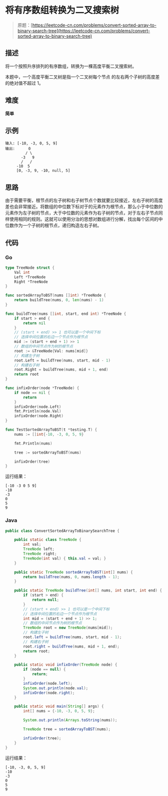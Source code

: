 # 将有序数组转换为二叉搜索树

> 原题：[https://leetcode-cn.com/problems/convert-sorted-array-to-binary-search-tree](https://leetcode-cn.com/problems/convert-sorted-array-to-binary-search-tree)

## 描述

将一个按照升序排列的有序数组，转换为一棵高度平衡二叉搜索树。

本题中，一个高度平衡二叉树是指一个二叉树每个节点 的左右两个子树的高度差的绝对值不超过 1。

## 难度

**简单**

## 示例

```
输入: [-10, -3, 0, 5, 9]
输出:      0
         / \
       -3   9
       /   /
     -10  5
     [0, -3, 9, -10, null, 5]
```

## 思路

由于需要平衡，根节点的左子树和右子树节点个数就要比较接近，左右子树的高度差也会非常接近。将数组的中位数下标对于的元素作为根节点，那么小于中位数的元素作为左子树的节点，大于中位数的元素作为右子树的节点，对于左右子节点同样使用相同的规则。这就可以使用分治的思想对数组进行分解，找出每个区间的中位数作为一个子树的根节点，递归构造左右子树。

## 代码

### Go

```go
type TreeNode struct {
    Val int
    Left *TreeNode
    Right *TreeNode
}

func sortedArrayToBST(nums []int) *TreeNode {
    return buildTree(nums, 0, len(nums) - 1)
}

func buildTree(nums []int, start, end int) *TreeNode {
    if start > end {
        return nil
    }
    // (start + end) >> 1 也可以是一个中间下标
    // 选择中间位置的右边一个节点作为根节点
    mid := (start + end + 1) >> 1
    // 数组的中间节点作为树的根节点
    root := &TreeNode{Val: nums[mid]}
    // 构建左子树
    root.Left = buildTree(nums, start, mid - 1)
    // 构建右子树
    root.Right = buildTree(nums, mid + 1, end)
    return root
}

func infixOrder(node *TreeNode) {
    if node == nil {
        return
    }
    infixOrder(node.Left)
    fmt.Println(node.Val)
    infixOrder(node.Right)
}
```

```go
func TestSortedArrayToBST(t *testing.T) {
    nums := []int{-10, -3, 0, 5, 9}

    fmt.Println(nums)

    tree := sortedArrayToBST(nums)

    infixOrder(tree)
}
```

运行结果：

```
[-10 -3 0 5 9]
-10
-3
0
5
9
```

### Java

```java
public class ConvertSortedArrayToBinarySearchTree {

    public static class TreeNode {
        int val;
        TreeNode left;
        TreeNode right;
        TreeNode(int val) { this.val = val; }
    }

    public static TreeNode sortedArrayToBST(int[] nums) {
        return buildTree(nums, 0, nums.length - 1);
    }

    public static TreeNode buildTree(int[] nums, int start, int end) {
        if (start > end) {
            return null;
        }
        // (start + end) >> 1 也可以是一个中间下标
        // 选择中间位置的右边一个节点作为根节点
        int mid = (start + end + 1) >> 1;
        // 数组的中间节点作为树的根节点
        TreeNode root = new TreeNode(nums[mid]);
        // 构建左子树
        root.left = buildTree(nums, start, mid - 1);
        // 构建右子树
        root.right = buildTree(nums, mid + 1, end);
        return root;
    }

    public static void infixOrder(TreeNode node) {
        if (node == null) {
            return;
        }
        infixOrder(node.left);
        System.out.println(node.val);
        infixOrder(node.right);
    }

    public static void main(String[] args) {
        int[] nums = {-10, -3, 0, 5, 9};

        System.out.println(Arrays.toString(nums));

        TreeNode tree = sortedArrayToBST(nums);

        infixOrder(tree);
    }
}
```

运行结果：

```
[-10, -3, 0, 5, 9]
-10
-3
0
5
9
```

